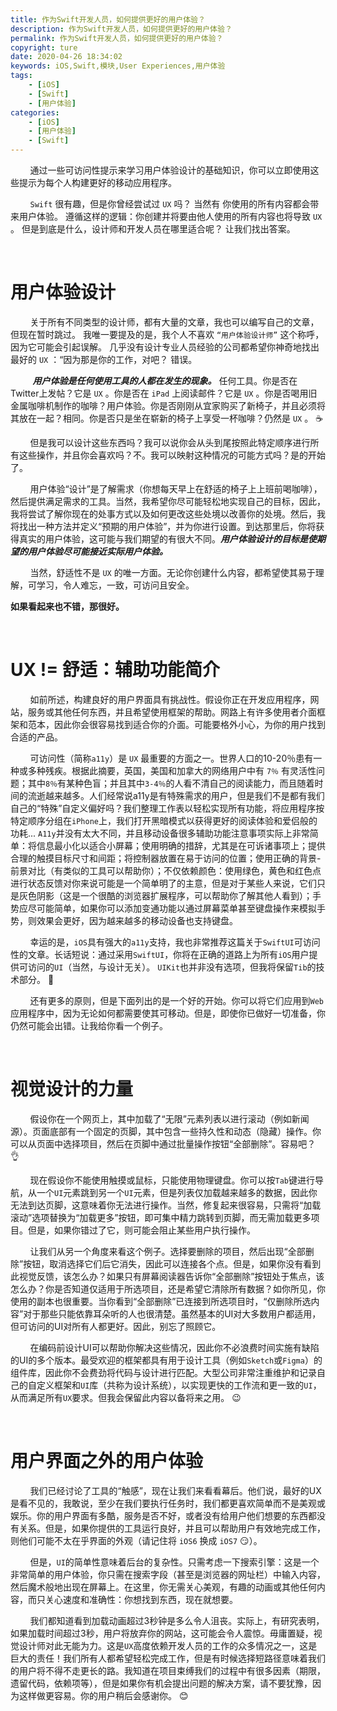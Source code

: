 ```yaml
---
title: 作为Swift开发人员，如何提供更好的用户体验？
description: 作为Swift开发人员，如何提供更好的用户体验？
permalink: 作为Swift开发人员，如何提供更好的用户体验？
copyright: ture
date: 2020-04-26 18:34:02
keywords: iOS,Swift,模块,User Experiences,用户体验
tags:
    - [iOS]
    - [Swift]
    - [用户体验]
categories:
    - [iOS]
    - [用户体验]
    - [Swift]
---
```


&nbsp;&nbsp;&nbsp;&nbsp;&nbsp;&nbsp;&nbsp;&nbsp;通过一些可访问性提示来学习用户体验设计的基础知识，你可以立即使用这些提示为每个人构建更好的移动应用程序。

&nbsp;&nbsp;&nbsp;&nbsp;&nbsp;&nbsp;&nbsp;&nbsp;```Swift``` 很有趣，但是你曾经尝试过 ```UX``` 吗？ 当然有 你使用的所有内容都会带来用户体验。 遵循这样的逻辑：你创建并将要由他人使用的所有内容也将导致 ```UX``` 。 但是到底是什么，设计师和开发人员在哪里适合呢？ 让我们找出答案。

<!-- more -->

</br>

# **用户体验设计**

&nbsp;&nbsp;&nbsp;&nbsp;&nbsp;&nbsp;&nbsp;&nbsp;关于所有不同类型的设计师，都有大量的文章，我也可以编写自己的文章，但现在暂时跳过。 我唯一要提及的是，我个人不喜欢 ```“用户体验设计师”``` 这个称呼，因为它可能会引起误解。 几乎没有设计专业人员经验的公司都希望你神奇地找出最好的 ```UX``` ：“因为那是你的工作，对吧？ 错误。

&nbsp;&nbsp;&nbsp;&nbsp;&nbsp;&nbsp;&nbsp;&nbsp; ***用户体验是任何使用工具的人都在发生的现象。*** 任何工具。你是否在Twitter上发帖？它是 ```UX``` 。你是否在 ```iPad``` 上阅读邮件？它是 ```UX``` 。你是否喝用旧金属咖啡机制作的咖啡？用户体验。你是否刚刚从宜家购买了新椅子，并且必须将其放在一起？相同。你是否只是坐在崭新的椅子上享受一杯咖啡？仍然是 ```UX``` 。 ☕️

&nbsp;&nbsp;&nbsp;&nbsp;&nbsp;&nbsp;&nbsp;&nbsp;但是我可以设计这些东西吗？我可以说你会从头到尾按照此特定顺序进行所有这些操作，并且你会喜欢吗？不。我可以映射这种情况的可能方式吗？是的开始了。

&nbsp;&nbsp;&nbsp;&nbsp;&nbsp;&nbsp;&nbsp;&nbsp;用户体验“设计”是了解需求（你想每天早上在舒适的椅子上上班前喝咖啡），然后提供满足需求的工具。当然，我希望你尽可能轻松地实现自己的目标，因此，我将尝试了解你现在的处事方式以及如何更改这些处境以改善你的处境。然后，我将找出一种方法并定义“预期的用户体验”，并为你进行设置。到达那里后，你将获得真实的用户体验，这可能与我们期望的有很大不同。***用户体验设计的目标是使期望的用户体验尽可能接近实际用户体验。***

&nbsp;&nbsp;&nbsp;&nbsp;&nbsp;&nbsp;&nbsp;&nbsp;当然，舒适性不是 ```UX``` 的唯一方面。无论你创建什么内容，都希望使其易于理解，可学习，令人难忘，一致，可访问且安全。

**如果看起来也不错，那很好。**

</br>

# **UX != 舒适：辅助功能简介**

&nbsp;&nbsp;&nbsp;&nbsp;&nbsp;&nbsp;&nbsp;&nbsp;如前所述，构建良好的用户界面具有挑战性。假设你正在开发应用程序，网站，服务或其他任何东西，并且希望使用框架的帮助。网路上有许多使用者介面框架和范本，因此你会很容易找到适合你的介面。可能要格外小心，为你的用户找到合适的产品。

&nbsp;&nbsp;&nbsp;&nbsp;&nbsp;&nbsp;&nbsp;&nbsp;可访问性（简称```a11y```）是 ```UX``` 最重要的方面之一。世界人口的10-20％患有一种或多种残疾。根据此摘要，英国，美国和加拿大的网络用户中有 ```7％``` 有灵活性问题；其中```8％```有某种色盲；并且其中```3-4％```的人看不清自己的阅读能力，而且随着时间的流逝越来越多。人们经常说a11y是有特殊需求的用户，但是我们不是都有我们自己的“特殊”自定义偏好吗？我们整理工作表以轻松实现所有功能，将应用程序按特定顺序分组在```iPhone```上，我们打开黑暗模式以获得更好的阅读体验和爱侣般的功耗... ```A11y```并没有太大不同，并且移动设备很多辅助功能注意事项实际上非常简单：将信息最小化以适合小屏幕；使用明确的措辞，尤其是在可诉诸事项上；提供合理的触摸目标尺寸和间距；将控制器放置在易于访问的位置；使用正确的背景-前景对比（有类似的工具可以帮助你）；不仅依赖颜色：使用绿色，黄色和红色点进行状态反馈对你来说可能是一个简单明了的主意，但是对于某些人来说，它们只是灰色阴影（这是一个很酷的浏览器扩展程序，可以帮助你了解其他人看到）；手势应尽可能简单，如果你可以添加变通功能以通过屏幕菜单甚至键盘操作来模拟手势，则效果会更好，因为越来越多的移动设备也支持键盘。

&nbsp;&nbsp;&nbsp;&nbsp;&nbsp;&nbsp;&nbsp;&nbsp;幸运的是，```iOS```具有强大的```a11y```支持，我也非常推荐这篇关于```SwiftUI```可访问性的文章。长话短说：通过采用```SwiftUI```，你将在正确的道路上为所有```iOS```用户提供可访问的```UI```（当然，与设计无关）。 ```UIKit```也并非没有选项，但我将保留```Tib```的技术部分。 🙂

&nbsp;&nbsp;&nbsp;&nbsp;&nbsp;&nbsp;&nbsp;&nbsp;还有更多的原则，但是下面列出的是一个好的开始。你可以将它们应用到```Web```应用程序中，因为无论如何都需要使其可移动。但是，即使你已做好一切准备，你仍然可能会出错。让我给你看一个例子。

</br>

# **视觉设计的力量**

&nbsp;&nbsp;&nbsp;&nbsp;&nbsp;&nbsp;&nbsp;&nbsp;假设你在一个网页上，其中加载了“无限”元素列表以进行滚动（例如新闻源）。页面底部有一个固定的页脚，其中包含一些持久性和动态（隐藏）操作。你可以从页面中选择项目，然后在页脚中通过批量操作按钮“全部删除”。容易吧？ 👌

&nbsp;&nbsp;&nbsp;&nbsp;&nbsp;&nbsp;&nbsp;&nbsp;现在假设你不能使用触摸或鼠标，只能使用物理键盘。你可以按```Tab```键进行导航，从一个```UI```元素跳到另一个```UI```元素，但是列表仅加载越来越多的数据，因此你无法到达页脚，这意味着你无法进行操作。当然，修复起来很容易，只需将“加载滚动”选项替换为“加载更多”按钮，即可集中精力跳转到页脚，而无需加载更多项目。但是，如果你错过了它，则可能会阻止某些用户执行操作。

&nbsp;&nbsp;&nbsp;&nbsp;&nbsp;&nbsp;&nbsp;&nbsp;让我们从另一个角度来看这个例子。选择要删除的项目，然后出现“全部删除”按钮，取消选择它们后它消失，因此可以连接各个点。但是，如果你没有看到此视觉反馈，该怎么办？如果只有屏幕阅读器告诉你“全部删除”按钮处于焦点，该怎么办？你是否知道仅适用于所选项目，还是希望它清除所有数据？如你所见，你使用的副本也很重要。当你看到“全部删除”已连接到所选项目时，“仅删除所选内容”对于那些只能依靠耳朵听的人也很清楚。虽然基本的UI对大多数用户都适用，但可访问的UI对所有人都更好。因此，别忘了照顾它。

&nbsp;&nbsp;&nbsp;&nbsp;&nbsp;&nbsp;&nbsp;&nbsp;在编码前设计UI可以帮助你解决这些情况，因此你不必浪费时间实施有缺陷的UI的多个版本。最受欢迎的框架都具有用于设计工具（例如```Sketch```或```Figma```）的组件库，因此你不会费劲将代码与设计进行匹配。大型公司非常注重维护和记录自己的自定义框架和```UI```库（共称为设计系统），以实现更快的工作流和更一致的```UI```，从而满足所有```UX```要求。但我会保留此内容以备将来之用。 😉

</br>

# **用户界面之外的用户体验**

&nbsp;&nbsp;&nbsp;&nbsp;&nbsp;&nbsp;&nbsp;&nbsp;我们已经讨论了工具的“触感”，现在让我们来看看幕后。他们说，最好的UX是看不见的，我敢说，至少在我们要执行任务时，我们都更喜欢简单而不是美观或娱乐。你的用户界面有多酷，服务是否不好，或者没有给用户他们想要的东西都没有关系。但是，如果你提供的工具运行良好，并且可以帮助用户有效地完成工作，则他们可能不太在乎界面的外观（请记住将 ```iOS6``` 换成 ```iOS7``` 😏）。

&nbsp;&nbsp;&nbsp;&nbsp;&nbsp;&nbsp;&nbsp;&nbsp;但是，```UI```的简单性意味着后台的复杂性。只需考虑一下搜索引擎：这是一个非常简单的用户体验，你只需在搜索字段（甚至是浏览器的网址栏）中输入内容，然后魔术般地出现在屏幕上。在这里，你无需关心美观，有趣的动画或其他任何内容，而只关心速度和准确性：你想找到东西，现在就想要。

&nbsp;&nbsp;&nbsp;&nbsp;&nbsp;&nbsp;&nbsp;&nbsp;我们都知道看到加载动画超过3秒钟是多么令人沮丧。实际上，有研究表明，如果加载时间超过3秒，用户将放弃你的网站，这可能会令人震惊。毋庸置疑，视觉设计师对此无能为力。这是```UX```高度依赖开发人员的工作的众多情况之一，这是巨大的责任！我们所有人都希望轻松完成工作，但是有时候选择短路径意味着我们的用户将不得不走更长的路。我知道在项目束缚我们的过程中有很多因素（期限，遗留代码，依赖项等），但是如果你有机会提出问题的解决方案，请不要犹豫，因为这样做更容易。你的用户稍后会感谢你。 😊